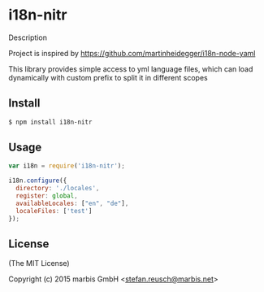 i18n-nitr
=======

Description

Project is inspired by https://github.com/martinheidegger/i18n-node-yaml

This library provides simple access to yml language files, which can load
dynamically with custom prefix to split it in different scopes

## Install

```bash
$ npm install i18n-nitr
```

## Usage

```js
var i18n = require('i18n-nitr');

i18n.configure({
  directory: './locales',
  register: global,
  availableLocales: ["en", "de"],
  localeFiles: ['test']
});
```

## License 

(The MIT License)

Copyright (c) 2015 marbis GmbH &lt;stefan.reusch@marbis.net&gt;
